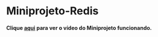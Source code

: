 # Miniprojeto-Redis

#### Clique [aqui](https://drive.google.com/file/d/1olKlhctgQEyLbi3xjZq5C2pyY0EpdnoZ/view?usp=sharing) para ver o vídeo do Miniprojeto funcionando.
